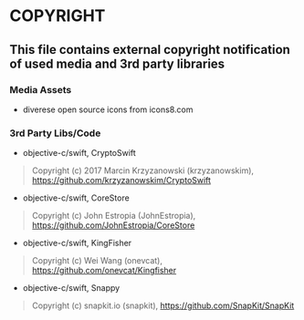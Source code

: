 # COPYRIGHT


## This file contains external copyright notification of used media and 3rd party libraries


### Media Assets

- diverese open source icons from icons8.com


### 3rd Party Libs/Code

- objective-c/swift, CryptoSwift
> Copyright (c) 2017 Marcin Krzyzanowski (krzyzanowskim), https://github.com/krzyzanowskim/CryptoSwift

- objective-c/swift, CoreStore
> Copyright (c) John Estropia (JohnEstropia), https://github.com/JohnEstropia/CoreStore

- objective-c/swift, KingFisher
> Copyright (c) Wei Wang (onevcat), https://github.com/onevcat/Kingfisher

- objective-c/swift, Snappy
> Copyright (c) snapkit.io (snapkit), https://github.com/SnapKit/SnapKit

